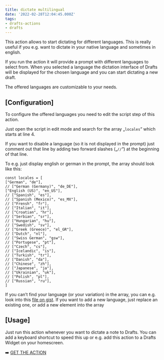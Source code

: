 ```yaml
---
title: dictate multilingual
date: '2022-02-28T12:04:45.000Z'
tags:
- drafts-actions
- drafts
---
```

This action allows to start dictating for different languages. This is really useful if you e.g. want to dictate in your native language and sometimes in english.

If you run the action it will provide a prompt with different languages to select from. When you selected a language the dictation interface of Drafts will be displayed for the chosen language and you can start dictating a new draft.

The offered languages are customizable to your needs.

## \[Configuration\]

To configure the offered languages you need to edit the script step of this action.

Just open the script in edit mode and search for the array „`locales`“ which starts at line 4.

If you want to disable a language (so it is not displayed in the prompt) just comment out that line by adding two forward slashes („`//`“) at the beginning of that line.

To e.g. just display english or german in the prompt, the array should look like this:

```
const locales = [
["German", "de"],
// ["German (Germany)", "de_DE"],
["English (US)", "en_US"],
// ["Spanish", "es"],
// ["Spanish (Mexico)", "es_MX"],
// ["Frensh", "fr"],
// ["Italian", "it"],
// ["Croatian", "hr"],
// ["Serbian", "sr"],
// ["Hungarian", "hu"],
// ["Swedish", "sv"],
// ["Greek (Greece)", "el_GR"],
// ["Dutch", "nl"],
// ["Swiss German", "gsw"],
// ["Portugese", "pt"],
// ["Czech", "cs"],
// ["Icelandic", "is"],
// ["Turkish", "tr"],
// ["Danish", "da"],
// ["Chinese", "zh"],
// ["Japanese", "ja"],
// ["Ukrainian", "uk"],
// ["Polish", "pl"],
// ["Russian", "ru"],
]
```

If you can’t find your language (or your variation) in the array, you can e.g. look into this [file on gist](https://gist.github.com/jacobbubu/1836273). If you want to add a new language, just replace an existing one, or add a new element into the array

## \[Usage\]

Just run this action whenever you want to dictate a note to Drafts. You can add a keyboard shortcut to speed this up or e.g. add this action to a Drafts Widget on your homescreen.

➡️ [GET THE ACTION](https://directory.getdrafts.com/a/1lJ)